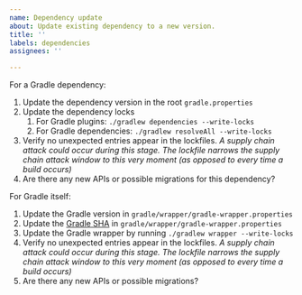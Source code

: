 ```yaml
---
name: Dependency update
about: Update existing dependency to a new version.
title: ''
labels: dependencies
assignees: ''

---
```


For a Gradle dependency:
1. Update the dependency version in the root `gradle.properties`
1. Update the dependency locks
    1. For Gradle plugins: `./gradlew dependencies --write-locks`
    1. For Gradle dependencies: `./gradlew resolveAll --write-locks`
1. Verify no unexpected entries appear in the lockfiles. _A supply chain attack could occur during this stage. The lockfile narrows the supply chain attack window to this very moment (as opposed to every time a build occurs)_
1. Are there any new APIs or possible migrations for this dependency?

For Gradle itself:
1. Update the Gradle version in `gradle/wrapper/gradle-wrapper.properties`
1. Update the [Gradle SHA](https://gradle.org/release-checksums/) in `gradle/wrapper/gradle-wrapper.properties`
1. Update the Gradle wrapper by running `./gradlew wrapper --write-locks`
1. Verify no unexpected entries appear in the lockfiles. _A supply chain attack could occur during this stage. The lockfile narrows the supply chain attack window to this very moment (as opposed to every time a build occurs)_
1. Are there any new APIs or possible migrations?
